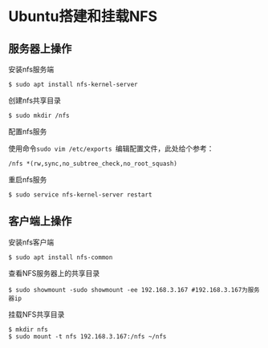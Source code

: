 # Ubuntu搭建和挂载NFS

## 服务器上操作

安装nfs服务端

```shell
$ sudo apt install nfs-kernel-server
```

创建nfs共享目录

```shell
$ sudo mkdir /nfs
```

配置nfs服务

使用命令`sudo vim /etc/exports `编辑配置文件，此处给个参考：

```shell
/nfs *(rw,sync,no_subtree_check,no_root_squash)
```

重启nfs服务

```shell
$ sudo service nfs-kernel-server restart
```

## 客户端上操作

安装nfs客户端

```shell
$ sudo apt install nfs-common
```

查看NFS服务器上的共享目录

```shell
$ sudo showmount -sudo showmount -ee 192.168.3.167 #192.168.3.167为服务器ip
```

挂载NFS共享目录

```shell
$ mkdir nfs
$ sudo mount -t nfs 192.168.3.167:/nfs ~/nfs
```

